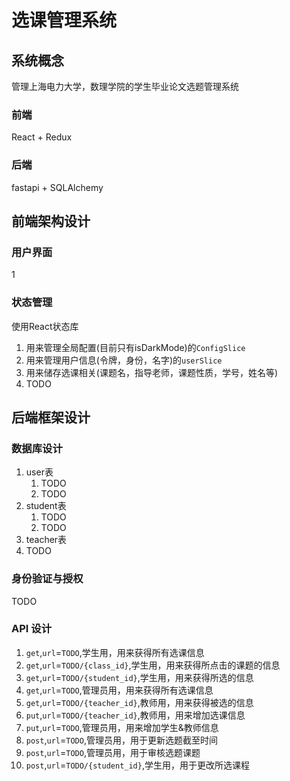 # 选课管理系统

## 系统概念

管理上海电力大学，数理学院的学生毕业论文选题管理系统

### 前端

React + Redux

### 后端

fastapi +  SQLAlchemy

## 前端架构设计

### 用户界面

1

### 状态管理

使用React状态库

1. 用来管理全局配置(目前只有isDarkMode)的`ConfigSlice`
2. 用来管理用户信息(令牌，身份，名字)的`userSlice`
3. 用来储存选课相关(课题名，指导老师，课题性质，学号，姓名等)
4. TODO

## 后端框架设计

### 数据库设计

1. user表
   1. TODO
   2. TODO
2. student表
   1. TODO
   2. TODO
3. teacher表
4. TODO
   
### 身份验证与授权

TODO

### API 设计

1. `get`,`url`=`TODO`,学生用，用来获得所有选课信息
2. `get`,`url`=`TODO/{class_id}`,学生用，用来获得所点击的课题的信息
3. `get`,`url`=`TODO/{student_id}`,学生用，用来获得所选的信息
4. `get`,`url`=`TODO`,管理员用，用来获得所有选课信息
5. `get`,`url`=`TODO/{teacher_id}`,教师用，用来获得被选的信息
6. `put`,`url`=`TODO/{teacher_id}`,教师用，用来增加选课信息
7. `put`,`url`=`TODO`,管理员用，用来增加学生&教师信息
8. `post`,`url`=`TODO`,管理员用，用于更新选题截至时间
9. `post`,`url`=`TODO`,管理员用，用于审核选题课题
10. `post`,`url`=`TODO/{student_id}`,学生用，用于更改所选课程